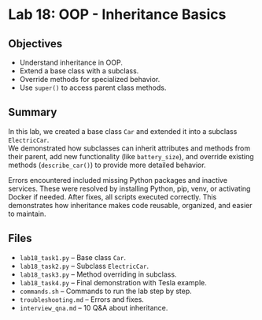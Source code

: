 # Lab 18: OOP - Inheritance Basics

## Objectives
- Understand inheritance in OOP.
- Extend a base class with a subclass.
- Override methods for specialized behavior.
- Use `super()` to access parent class methods.

## Summary
In this lab, we created a base class `Car` and extended it into a subclass `ElectricCar`.  
We demonstrated how subclasses can inherit attributes and methods from their parent, add new functionality (like `battery_size`), and override existing methods (`describe_car()`) to provide more detailed behavior.  

Errors encountered included missing Python packages and inactive services. These were resolved by installing Python, pip, venv, or activating Docker if needed. After fixes, all scripts executed correctly. This demonstrates how inheritance makes code reusable, organized, and easier to maintain.

## Files
- `lab18_task1.py` – Base class `Car`.
- `lab18_task2.py` – Subclass `ElectricCar`.
- `lab18_task3.py` – Method overriding in subclass.
- `lab18_task4.py` – Final demonstration with Tesla example.
- `commands.sh` – Commands to run the lab step by step.
- `troubleshooting.md` – Errors and fixes.
- `interview_qna.md` – 10 Q&A about inheritance.

